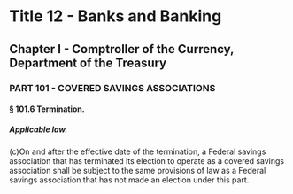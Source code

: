 
# Title 12 - Banks and Banking
## Chapter I - Comptroller of the Currency, Department of the Treasury
### PART 101 - COVERED SAVINGS ASSOCIATIONS
#### § 101.6 Termination.
##### Applicable law.

(c)On and after the effective date of the termination, a Federal savings association that has terminated its election to operate as a covered savings association shall be subject to the same provisions of law as a Federal savings association that has not made an election under this part.
